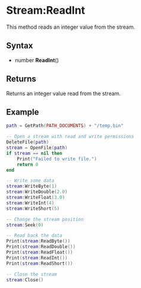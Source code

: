 # Stream:ReadInt

This method reads an integer value from the stream.

## Syntax

- number **ReadInt**()

## Returns

Returns an integer value read from the stream.

## Example

```lua
path = GetPath(PATH_DOCUMENTS) + "/temp.bin"

-- Open a stream with read and write permissions
DeleteFile(path)
stream = OpenFile(path)
if stream == nil then
    Print("Failed to write file.")
    return 0
end

-- Write some data
stream:WriteByte(1)
stream:WriteDouble(2.0)
stream:WriteFloat(3.0)
stream:WriteInt(4)
stream:WriteShort(5)

-- Change the stream position
stream:Seek(0)

-- Read back the data
Print(stream:ReadByte())
Print(stream:ReadDouble())
Print(stream:ReadFloat())
Print(stream:ReadInt())
Print(stream:ReadShort())

-- Close the stream
stream:Close()
```
